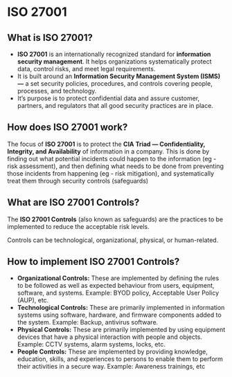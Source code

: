 # **ISO 27001**

## **What is ISO 27001?**

- **ISO 27001** is an internationally recognized standard for **information security management**. It helps organizations systematically protect data, control risks, and meet legal requirements.
- It is built around an **Information Security Management System (ISMS) —** a set security policies, procedures, and controls covering people, processes, and technology.
- It’s purpose is to protect confidential data and assure customer, partners, and regulators that all good security practices are in place.

## How does ISO 27001 work?

The focus of **ISO 27001** is to protect the **CIA Triad — Confidentiality, Integrity, and Availability** of information in a company. This is done by finding out what potential incidents could happen to the information (eg - risk assessment), and then defining what needs to be done from preventing those incidents from happening (eg - risk mitigation), and systematically treat them through security controls (safeguards)

## What are ISO 27001 Controls?

The **ISO 27001 Controls** (also known as safeguards) are the practices to be implemented to reduce the acceptable risk levels.

Controls can be technological, organizational, physical, or human-related.

## How to implement ISO 27001 Controls?

- **Organizational Controls:** These are implemented by defining the rules to be followed as well as expected behaviour from users, equipment, software, and systems. Example: BYOD policy, Acceptable User Policy (AUP), etc.
- **Technological Controls:** These are primarily implemented in information systems using software, hardware, and firmware components added to the system. Example: Backup, antivirus software.
- **Physical Controls:** These are primarily implemented by using equipment devices that have a physical interaction with people and objects. Example: CCTV systems, alarm systems, locks, etc.
- **People Controls:** These are implemented by providing knowledge, education, skills, and experiences to persons to enable them to perform their activities in a secure way. Example: Awareness trainings, etc

##
